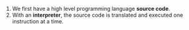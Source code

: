 1. We first have a high level programming language **source code**.
2. With an **interpreter**, the source code is translated and executed one instruction at a time.
